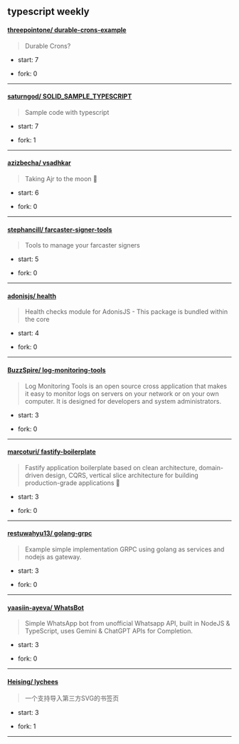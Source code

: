 ## typescript weekly

#### [threepointone/ durable-crons-example](https://github.com/threepointone/durable-crons-example)
>  Durable Crons?
+ start: 7
+ fork: 0
---
#### [saturngod/ SOLID_SAMPLE_TYPESCRIPT](https://github.com/saturngod/SOLID_SAMPLE_TYPESCRIPT)
>  Sample code with typescript
+ start: 7
+ fork: 1
---
#### [azizbecha/ vsadhkar](https://github.com/azizbecha/vsadhkar)
>  Taking Ajr to the moon 🚀
+ start: 6
+ fork: 0
---
#### [stephancill/ farcaster-signer-tools](https://github.com/stephancill/farcaster-signer-tools)
>  Tools to manage your farcaster signers
+ start: 5
+ fork: 0
---
#### [adonisjs/ health](https://github.com/adonisjs/health)
>  Health checks module for AdonisJS - This package is bundled within the core
+ start: 4
+ fork: 0
---
#### [BuzzSpire/ log-monitoring-tools](https://github.com/BuzzSpire/log-monitoring-tools)
>  Log Monitoring Tools is an open source cross application that makes it easy to monitor logs on servers on your network or on your own computer. It is designed for developers and system administrators.
+ start: 3
+ fork: 0
---
#### [marcoturi/ fastify-boilerplate](https://github.com/marcoturi/fastify-boilerplate)
>  Fastify application boilerplate based on clean architecture, domain-driven design, CQRS, vertical slice architecture for building production-grade applications 🚀
+ start: 3
+ fork: 0
---
#### [restuwahyu13/ golang-grpc](https://github.com/restuwahyu13/golang-grpc)
>  Example simple implementation GRPC using golang as services and nodejs as gateway.
+ start: 3
+ fork: 0
---
#### [yaasiin-ayeva/ WhatsBot](https://github.com/yaasiin-ayeva/WhatsBot)
>  Simple WhatsApp bot from unofficial Whatsapp API, built in NodeJS & TypeScript, uses Gemini & ChatGPT APIs for Completion.
+ start: 3
+ fork: 0
---
#### [Heising/ lychees](https://github.com/Heising/lychees)
>  一个支持导入第三方SVG的书签页
+ start: 3
+ fork: 1
---